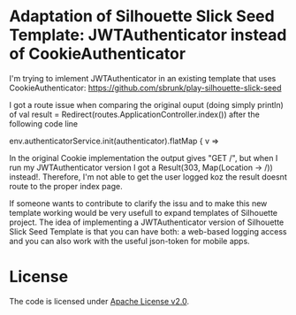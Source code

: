 Adaptation of Silhouette Slick Seed Template: JWTAuthenticator instead of CookieAuthenticator
==========================================
I'm trying to imlement JWTAuthenticator in an existing template that uses 
CookieAuthenticator:
https://github.com/sbrunk/play-silhouette-slick-seed

I got a route issue when comparing the original ouput (doing simply println) of val result = Redirect(routes.ApplicationController.index()) after the following code line

 env.authenticatorService.init(authenticator).flatMap { v =>

In the original Cookie implementation the output gives 
"GET /", but when I run my JWTAuthenticator version I got a Result(303, Map(Location -> /)) instead!. Therefore, I'm not able to get the user logged koz the result doesnt route to the proper index page.

If someone wants to contribute to clarify the issu and to make this new template working would be very usefull to expand templates of Silhouette project. The idea of implementing a JWTAuthenticator version of Silhouette Slick Seed Template is that you can have both: a web-based logging access and you can also work with the useful json-token for mobile apps.

# License

The code is licensed under [Apache License v2.0](http://www.apache.org/licenses/LICENSE-2.0).
